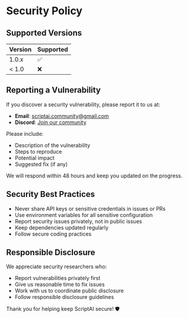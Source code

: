# Security Policy

## Supported Versions

| Version | Supported          |
| ------- | ------------------ |
| 1.0.x   | :white_check_mark: |
| < 1.0   | :x:                |

## Reporting a Vulnerability

If you discover a security vulnerability, please report it to us at:
- **Email**: scriptai.community@gmail.com
- **Discord**: [Join our community](https://discord.gg/f6AG7kt7)

Please include:
- Description of the vulnerability
- Steps to reproduce
- Potential impact
- Suggested fix (if any)

We will respond within 48 hours and keep you updated on the progress.

## Security Best Practices

- Never share API keys or sensitive credentials in issues or PRs
- Use environment variables for all sensitive configuration
- Report security issues privately, not in public issues
- Keep dependencies updated regularly
- Follow secure coding practices

## Responsible Disclosure

We appreciate security researchers who:
- Report vulnerabilities privately first
- Give us reasonable time to fix issues
- Work with us to coordinate public disclosure
- Follow responsible disclosure guidelines

Thank you for helping keep ScriptAI secure! 🛡️
